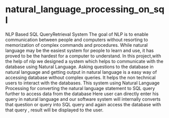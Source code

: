# natural_language_processing_on_sql
NLP Based SQL QueryRetrieval System
The goal of NLP is to enable communication between people and computers without resorting to memorization of complex commands and procedures.
While natural language may be the easiest system for people to learn and use, it has proved to be the hardest for a computer to understand. 
In this project,with the help of nlp we designed a system which helps to communicate with the database using Natural Language.
Asking questions to the database in natural language and getting output in natural language is a easy way of accessing database without complex queries.
It helps the non technical users to interact with the databases.
This system using Natural Language Processing for converting the natural language statement to SQL query further to access data from the database
Here user can directly enter his query in natural language and our software system will internally converts that question or query into SQL query and again access the database with that query , result will be displayed to the user.

